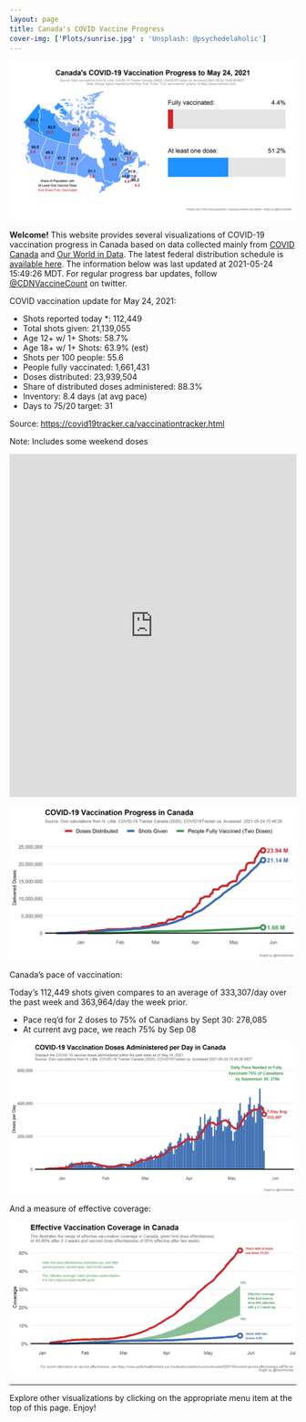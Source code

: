 ```yaml
---
layout: page
title: Canada's COVID Vaccine Progress
cover-img: ['Plots/sunrise.jpg' : 'Unsplash: @psychedelaholic']
---
```

![](Plots/plot_main.png)

**Welcome!** This website provides several visualizations of COVID-19
vaccination progress in Canada based on data collected mainly from
[COVID Canada](https://covid19tracker.ca/vaccinationtracker.html) and
[Our World in Data](https://ourworldindata.org/covid-vaccinations). The
latest federal distribution schedule is [available
here](https://www.canada.ca/en/public-health/services/diseases/2019-novel-coronavirus-infection/prevention-risks/covid-19-vaccine-treatment/vaccine-rollout.html).
The information below was last updated at 2021-05-24 15:49:26 MDT. For
regular progress bar updates, follow
<a href="https://twitter.com/CDNVaccineCount" class="uri">@CDNVaccineCount</a>
on twitter.

COVID vaccination update for May 24, 2021:

-   Shots reported today \*: 112,449
-   Total shots given: 21,139,055
-   Age 12+ w/ 1+ Shots: 58.7%
-   Age 18+ w/ 1+ Shots: 63.9% (est)
-   Shots per 100 people: 55.6
-   People fully vaccinated: 1,661,431
-   Doses distributed: 23,939,504
-   Share of distributed doses administered: 88.3%
-   Inventory: 8.4 days (at avg pace)
-   Days to 75/20 target: 31

Source:
<a href="https://covid19tracker.ca/vaccinationtracker.html" class="uri">https://covid19tracker.ca/vaccinationtracker.html</a>

Note: Includes some weekend doses

<iframe title="COVID Vaccination Progress in Canada" aria-label="table" id="datawrapper-chart-d3PPr" src="https://datawrapper.dwcdn.net/d3PPr/2/" scrolling="no" frameborder="0" style="width: 0; min-width: 100% !important; border: none;" height="601">
</iframe>
<script type="text/javascript">!function(){"use strict";window.addEventListener("message",(function(a){if(void 0!==a.data["datawrapper-height"])for(var e in a.data["datawrapper-height"]){var t=document.getElementById("datawrapper-chart-"+e)||document.querySelector("iframe[src*='"+e+"']");t&&(t.style.height=a.data["datawrapper-height"][e]+"px")}}))}();
</script>

![](Plots/plot_total.png)

Canada’s pace of vaccination:

Today’s 112,449 shots given compares to an average of 333,307/day over
the past week and 363,964/day the week prior.

-   Pace req’d for 2 doses to 75% of Canadians by Sept 30: 278,085
-   At current avg pace, we reach 75% by Sep 08

![](Plots/pace_national.png)

And a measure of effective coverage:

![](Plots/plot_effective.png)

------------------------------------------------------------------------

Explore other visualizations by clicking on the appropriate menu item at
the top of this page. Enjoy!
